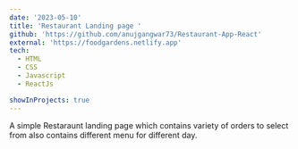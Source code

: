 ```yaml
---
date: '2023-05-10'
title: 'Restaurant Landing page '
github: 'https://github.com/anujgangwar73/Restaurant-App-React'
external: 'https://foodgardens.netlify.app'
tech:
  - HTML
  - CSS
  - Javascript
  - ReactJs

showInProjects: true
---
```



A simple Restaraunt landing page which contains variety of orders to select from also contains
different menu for different day.
